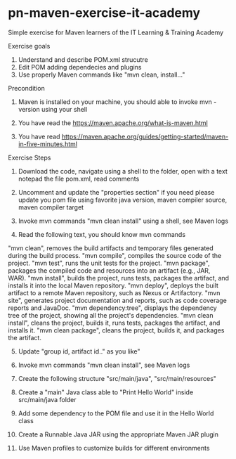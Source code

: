 # pn-maven-exercise-it-academy
Simple exercise for Maven learners of the IT Learning & Training Academy


Exercise goals 

1. Understand and describe POM.xml strucutre
2. Edit POM adding dependecies and plugins 
3. Use properly Maven commands like "mvn clean, install..."

Precondition

1. Maven is installed on your machine, you should able to invoke mvn -version using your shell

2. You have read the https://maven.apache.org/what-is-maven.html

3. You have read https://maven.apache.org/guides/getting-started/maven-in-five-minutes.html

Exercise Steps

1. Download the code, navigate using a shell to the folder, open with a text notepad the file pom.xml, read comments 

2. Uncomment and update the "properties section" if you need please update you pom file using favorite java version, maven compiler source, maven compiler target

3. Invoke mvn commands "mvn clean install" using a shell, see Maven logs
 
4. Read the following text, you should know mvn commands

"mvn clean", removes the build artifacts and temporary files generated during the build process.
"mvn compile", compiles the source code of the project.
"mvn test", runs the unit tests for the project.
"mvn package", packages the compiled code and resources into an artifact (e.g., JAR, WAR).
"mvn install", builds the project, runs tests, packages the artifact, and installs it into the local Maven repository.
"mvn deploy", deploys the built artifact to a remote Maven repository, such as Nexus or Artifactory.
"mvn site", generates project documentation and reports, such as code coverage reports and JavaDoc.
"mvn dependency:tree", displays the dependency tree of the project, showing all the project's dependencies.
"mvn clean install", cleans the project, builds it, runs tests, packages the artifact, and installs it.
"mvn clean package", cleans the project, builds it, and packages the artifact.

5. Update "group id, artifact id.." as you like"

6. Invoke mvn commands "mvn clean install", see Maven logs

7. Create the following structure "src/main/java", "src/main/resources"

8. Create a "main" Java class able to "Print Hello World" inside src/main/java folder

9. Add some dependency to the POM file and use it in the Hello World class

10. Create a Runnable Java JAR using the appropriate Maven JAR plugin

11. Use Maven profiles to customize builds for different environments

